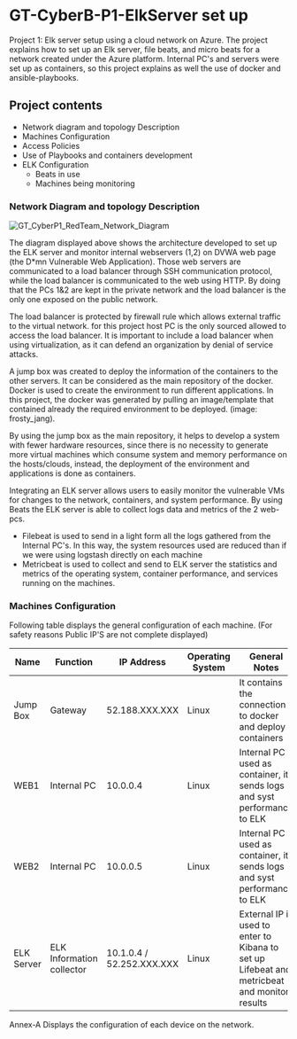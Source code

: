 # GT-CyberB-P1-ElkServer set up
Project 1: Elk server setup using a cloud network on Azure.
The project explains how to set up an Elk server, file beats, and micro beats for a network created under the Azure platform. 
Internal PC's and servers were set up as containers, so this project explains as well the use of docker and ansible-playbooks.

## Project contents
* Network diagram and topology Description
* Machines Configuration
* Access Policies
* Use of Playbooks and containers development
* ELK Configuration
  - Beats in use
  - Machines being monitoring

### Network Diagram and topology Description

![GT_CyberP1_RedTeam_Network_Diagram](https://user-images.githubusercontent.com/64491311/91365496-4760e380-e7cf-11ea-8b53-4214b6659153.png)

The diagram displayed above shows the architecture developed to set up the ELK server and monitor internal webservers (1,2) on DVWA web page (the D*mn Vulnerable Web Application). Those web servers are communicated to a load balancer through SSH communication protocol, while the load balancer is communicated to the web using HTTP. By doing that the PCs 1&2 are kept in the private network and the load balancer is the only one exposed on the public network.

The load balancer is protected by firewall rule which allows external traffic to the virtual network. for this project host PC is the only sourced allowed to access the load balancer. It is important to include a load balancer when using virtualization, as it can defend an organization by denial of service attacks.

A jump box was created to deploy the information of the containers to the other servers. It can be considered as the main repository of the docker. 
Docker is used to create the environment to run different applications. In this project, the docker was generated by pulling an image/template that contained already the required environment to be deployed. (image: frosty_jang).

By using the jump box as the main repository, it helps to develop a system with fewer hardware resources, since there is no necessity to generate more virtual machines which consume system and memory performance on the hosts/clouds, instead, the deployment of the environment and applications is done as containers.

Integrating an ELK server allows users to easily monitor the vulnerable VMs for changes to the network, containers, and system performance.
By using Beats the ELK server is able to collect logs data and metrics of the 2 web-pcs. 
* Filebeat is used to send in a light form all the logs gathered from the Internal PC's. In this way, the system resources used are reduced  than if we were  using logstash
  directly on each machine 
* Metricbeat is used to collect and send to ELK server the statistics and metrics of the operating system, container performance, and services running on the machines. 

### Machines Configuration
Following table displays the general configuration of each machine.  (For safety reasons Public IP'S are not complete displayed)

| Name           | Function             |      IP Address            | Operating System |                             General Notes                                     |
|--------------- |----------------------|----------------------------|------------------|-------------------------------------------------------------------------------|
| Jump Box       | Gateway              | 52.188.XXX.XXX             | Linux            |It contains the connection to docker and deploy containers                     |
| WEB1           | Internal PC          | 10.0.0.4                   | Linux            |Internal PC used as container, it sends logs and syst performance to ELK       |
| WEB2           | Internal PC          | 10.0.0.5                   | Linux            |Internal PC used as container, it sends logs and syst performance to ELK       |
| ELK Server     | ELK Information collector  | 10.1.0.4 / 52.252.XXX.XXX  | Linux      |External IP is used to enter to Kibana to set up Lifebeat and metricbeat and monitor results                                                                                                                                                                 |

Annex-A Displays the configuration of each device on the network.

